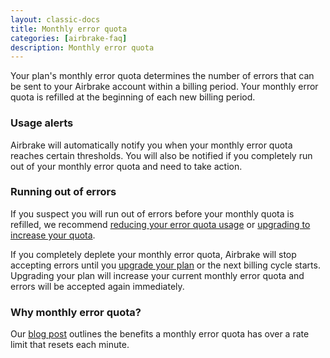 ```yaml
---
layout: classic-docs
title: Monthly error quota
categories: [airbrake-faq]
description: Monthly error quota
---
```


Your plan's monthly error quota determines the number of errors that can be sent
to your Airbrake account within a billing period. Your monthly error
quota is refilled at the beginning of each new billing period.

### Usage alerts
Airbrake will automatically notify you when your monthly error quota reaches
certain thresholds.
You will also be notified if you completely run out of your monthly error quota
and need to take action.

### Running out of errors
If you suspect you will run out of errors before your monthly quota is refilled,
we recommend [reducing your error quota usage](/docs/airbrake-faq/reducing-error-quota-usage/) or
[upgrading to increase your quota](https://airbrake.io/account/plan/edit).

If you completely deplete your monthly error quota, Airbrake will stop accepting
errors until you [upgrade your plan](https://airbrake.io/account/plan/edit) or the
next billing cycle starts. Upgrading your plan will increase your current
monthly error quota and errors will be accepted again immediately.

### Why monthly error quota?
Our [blog post](https://airbrake.io/blog/airbrake-news/get-more-flexibility-with-monthly-error-quotas)
outlines the benefits a monthly error quota has over a rate limit that resets
each minute.
